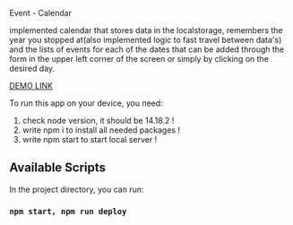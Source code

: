 Event - Calendar

implemented calendar that stores data in the localstorage, remembers the year you stopped at(also implemented logic to fast travel between data's) and the lists of events for each of the dates that can be added through the form in the upper left corner of the screen or simply by clicking on the desired day.

[DEMO LINK](https://sh1gatsu.github.io/Holy-Water/) 

To run this app on your device, you need:
1) check node version, it should be 14.18.2 !
2) write npm i to install all needed packages !
3) write npm start to start local server !

## Available Scripts

In the project directory, you can run:

### `npm start, npm run deploy`


